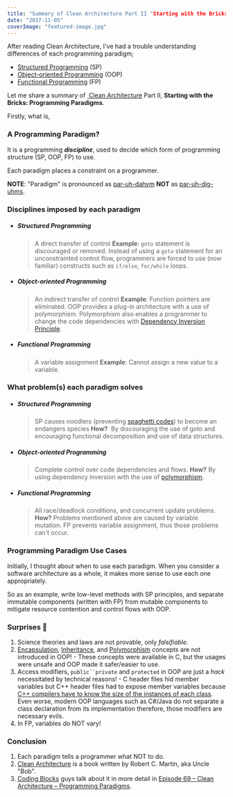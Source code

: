 ```yaml
---
title: "Summary of Clean Architecture Part II "Starting with the Bricks: Programming Paradigms"
date: "2017-11-05"
coverImage: "featured-image.jpg"
---
```


After reading Clean Architecture, I've had a trouble understanding differences of each programming paradigm;

- [Structured Programming](https://en.wikipedia.org/wiki/Structured_programming) (SP)
- [Object-oriented Programming](https://en.wikipedia.org/wiki/Object-oriented_programming) (OOP)
- [Functional Programming](https://en.wikipedia.org/wiki/Functional_programming) (FP)

Let me share a summary of [ Clean Architecture](https://www.goodreads.com/book/show/18043011-clean-architecture) Part II, **Starting with the Bricks: Programming Paradigms**.

Firstly, what is,

### A Programming Paradigm?

It is a programming _**discipline**_, used to decide which form of programming structure (SP, OOP, FP) to use.

Each paradigm places a constraint on a programmer.

**NOTE**: "Paradigm" is pronounced as [par\-uh\-dahym](http://www.dictionary.com/browse/paradigm) **NOT** as [par-uh-dig-uhms](https://www.codingblocks.net/podcast/clean-architecture-programming-paradigms/).

### Disciplines imposed by each paradigm

- ##### Structured Programming
  > A direct transfer of control
  **Example**: `goto` statement is discouraged or removed.
  Instead of using a `goto` statement for an unconstrainted control flow, programmers are forced to use (now familiar) constructs such as `if/else`, `for/while` loops.
- ##### Object-oriented Programming
  > An indirect transfer of control
  **Example**: Function pointers are eliminated.
  OOP provides a plug-in architecture with a use of polymorphism. Polymorphism also enables a programmer to change the code dependencies with [Dependency Inversion Principle](https://en.wikipedia.org/wiki/Dependency_inversion_principle).
- ##### Functional Programming
  > A variable assignment
  **Example**: Cannot assign a new value to a variable.

### What problem(s) each paradigm solves

- ##### Structured Programming
  > SP causes noodlers (preventing [spaghetti codes](https://en.wikipedia.org/wiki/Spaghetti_code)) to become an endangers species
  **How?**  By discouraging the use of goto and encouraging functional decomposition and use of data structures.
- ##### Object-oriented Programming
  > Complete control over code dependencies and flows.
  **How?** By using dependency inversion with the use of [polymorphism](<https://en.wikipedia.org/wiki/Polymorphism_(computer_science)>).
- ##### Functional Programming
  > All race/deadlock conditions, and concurrent update problems.
  **How?** Problems mentioned above are caused by variable mutation. FP prevents variable assignment, thus those problems can't occur.

### Programming Paradigm Use Cases

Initially, I thought about when to use each paradigm. When you consider a software architecture as a whole, it makes more sense to use each one appropriately.

So as an example, write low-level methods with SP principles, and separate immutable components (written with FP) from mutable components to mitigate resource contention and control flows with OOP.

### Surprises 🎉

1. Science theories and laws are not provable, only _falsifiable_.
2. [Encapsulation](https://en.wikipedia.org/wiki/Object-oriented_programming#Encapsulation), [Inheritance](https://en.wikipedia.org/wiki/Object-oriented_programming#Composition.2C_inheritance.2C_and_delegation), and [Polymorphism](https://en.wikipedia.org/wiki/Object-oriented_programming#Polymorphism) concepts are not introduced in OOP! - These concepts were available in C, but the usages were unsafe and OOP made it safer/easier to use.
3. Access modifiers, ` public``private ` and `protected` in OOP are just a _hack_ necessitated by technical reasons! - C header files hid member variables but C++ header files had to expose member variables because [C++ compilers have to know the size of the instances of each class](https://stackoverflow.com/questions/4341570/). Even worse, modern OOP languages such as C#/Java do not separate a class declaration from its implementation therefore, those modifiers are necessary evils.
4. In FP, variables do NOT vary!

### Conclusion

1. Each paradigm tells a programmer what NOT to do.
2. [Clean Architecture](https://www.goodreads.com/book/show/18043011-clean-architecture) is a book written by Robert C. Martin, aka Uncle "Bob".
3. [Coding Blocks](https://www.codingblocks.net/) guys talk about it in more detail in [Episode 69 – Clean Architecture – Programming Paradigms](https://www.codingblocks.net/podcast/clean-architecture-programming-paradigms/).
